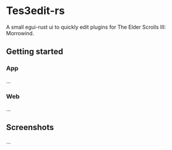 # Tes3edit-rs

A small egui-rust ui to quickly edit plugins for The Elder Scrolls III: Morrowind. 

## Getting started

### App
 
...

### Web

...

## Screenshots

...
